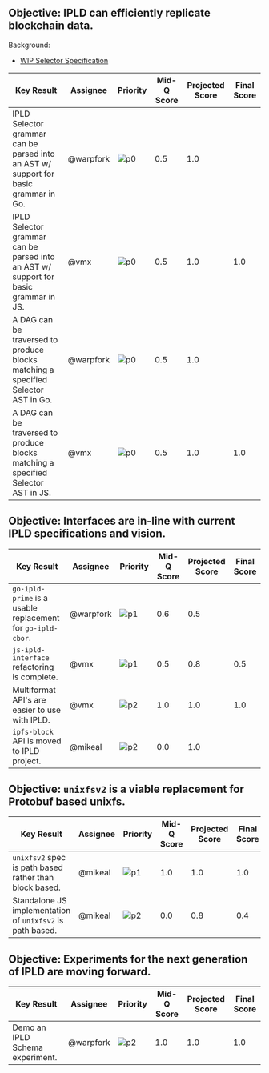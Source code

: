 ## Objective: IPLD can efficiently replicate blockchain data.

Background:

* [WIP Selector Specification](https://github.com/ipld/specs/pull/74/files)

| Key Result | Assignee | Priority | Mid-Q Score | Projected Score | Final Score |
| ---------- | -------- | -------- | ----------- | --------------- | ----------- |
| IPLD Selector grammar can be parsed into an AST w/ support for basic grammar in Go. | @warpfork | ![p0](https://ipfs.io/ipfs/QmV88khHDJEXi7wo6o972MZWY661R9PhrZW6dvpFP6jnMn/p0.svg) | 0.5 | 1.0 | |
| IPLD Selector grammar can be parsed into an AST w/ support for basic grammar in JS. | @vmx | ![p0](https://ipfs.io/ipfs/QmV88khHDJEXi7wo6o972MZWY661R9PhrZW6dvpFP6jnMn/p0.svg) | 0.5 | 1.0 | 1.0 |
| A DAG can be traversed to produce blocks matching a specified Selector AST in Go. | @warpfork | ![p0](https://ipfs.io/ipfs/QmV88khHDJEXi7wo6o972MZWY661R9PhrZW6dvpFP6jnMn/p0.svg) | 0.5 | 1.0 | |
| A DAG can be traversed to produce blocks matching a specified Selector AST in JS. | @vmx | ![p0](https://ipfs.io/ipfs/QmV88khHDJEXi7wo6o972MZWY661R9PhrZW6dvpFP6jnMn/p0.svg) | 0.5 | 1.0 | 1.0 |

## Objective: Interfaces are in-line with current IPLD specifications and vision.

| Key Result | Assignee | Priority | Mid-Q Score | Projected Score | Final Score |
| ---------- | -------- | -------- | ----------- | --------------- | ----------- |
| `go-ipld-prime` is a usable replacement for `go-ipld-cbor`. | @warpfork | ![p1](https://ipfs.io/ipfs/QmV88khHDJEXi7wo6o972MZWY661R9PhrZW6dvpFP6jnMn/p1.svg) | 0.6 | 0.5 | |
| `js-ipld-interface` refactoring is complete. | @vmx | ![p1](https://ipfs.io/ipfs/QmV88khHDJEXi7wo6o972MZWY661R9PhrZW6dvpFP6jnMn/p1.svg) | 0.5 | 0.8 | 0.5 |
| Multiformat API's are easier to use with IPLD. | @vmx | ![p2](https://ipfs.io/ipfs/QmV88khHDJEXi7wo6o972MZWY661R9PhrZW6dvpFP6jnMn/p2.svg) | 1.0 | 1.0 | 1.0 |
| `ipfs-block` API is moved to IPLD project.| @mikeal | ![p2](https://ipfs.io/ipfs/QmV88khHDJEXi7wo6o972MZWY661R9PhrZW6dvpFP6jnMn/p2.svg) | 0.0 | 1.0 | |

## Objective: `unixfsv2` is a viable replacement for Protobuf based unixfs.

| Key Result | Assignee | Priority | Mid-Q Score | Projected Score | Final Score |
| ---------- | -------- | -------- | ----------- | --------------- | ----------- |
| `unixfsv2` spec is path based rather than block based.| @mikeal | ![p1](https://ipfs.io/ipfs/QmV88khHDJEXi7wo6o972MZWY661R9PhrZW6dvpFP6jnMn/p1.svg) | 1.0 | 1.0 | 1.0 |
| Standalone JS implementation of `unixfsv2` is path based.| @mikeal | ![p2](https://ipfs.io/ipfs/QmV88khHDJEXi7wo6o972MZWY661R9PhrZW6dvpFP6jnMn/p2.svg) | 0.0 | 0.8 | 0.4 |

## Objective: Experiments for the next generation of IPLD are moving forward.

| Key Result | Assignee | Priority | Mid-Q Score | Projected Score | Final Score |
| ---------- | -------- | -------- | ----------- | --------------- | ----------- |
| Demo an IPLD Schema experiment. | @warpfork | ![p2](https://ipfs.io/ipfs/QmV88khHDJEXi7wo6o972MZWY661R9PhrZW6dvpFP6jnMn/p2.svg) | 1.0 | 1.0 | 1.0 |

